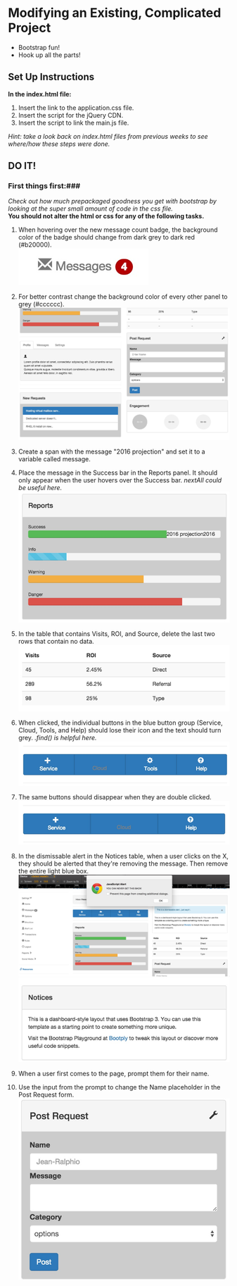 # Modifying an Existing, Complicated Project
- Bootstrap fun!
- Hook up all the parts!

## Set Up Instructions

**In the index.html file:**<br>
1. Insert the link to the application.css file.<br>
2. Insert the script for the jQuery CDN.<br>
3. Insert the script to link the main.js file.<br>

*Hint: take a look back on index.html files from previous weeks to see where/how these steps were done.*

## DO IT!
### First things first:###
*Check out how much prepackaged goodness you get with bootstrap by looking at the super small amount of code in the css file.*<br>
**You should not alter the html or css for any of the following tasks.**

1. When hovering over the new message count badge, the background color of the badge should change from dark grey to dark red (#b20000).<br>
![Message](images/message.jpg)

2. For better contrast change the background color of every other panel to grey (#cccccc).
![Contrast](images/contrast.jpg)

3. Create a span with the message "2016 projection" and set it to a variable called message.

4. Place the message in the Success bar in the Reports panel. It should only appear when the user hovers over the Success bar. *nextAll could be useful here.*
![Projection](images/projection.jpg)

5. In the table that contains Visits, ROI, and Source, delete the last two rows that contain no data.
![Table Rows](images/tablerows.jpg)

6. When clicked, the individual buttons in the blue button group (Service, Cloud, Tools, and Help) should lose their icon and the text should turn grey. *.find() is helpful here.*
![Button Click](images/buttonclick.jpg)

7. The same buttons should disappear when they are double clicked.
![Button Doubleclick](images/buttondblclick.jpg)

8. In the dismissable alert in the Notices table, when a user clicks on the X, they should be alerted that they're removing the message. Then remove the entire light blue box.
![Alert](images/alert.jpg)
![Notices](images/notices.jpg)

9. When a user first comes to the page, prompt them for their name.

10. Use the input from the prompt to change the Name placeholder in the Post Request form.
![Name Form](images/nameform.jpg)
